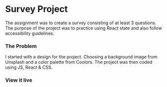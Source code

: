 # Survey Project

The assignment was to create a survey consisting of at least 3 questions. The purpose of the project was to practice using React state and also follow accessibility guidelines.

### The Problem

I started with a design for the project. Choosing a background image from Unsplash and a color palette from Coolors. The project was then coded using JS, React & CSS.

### View it live
